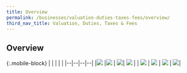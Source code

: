 ```yaml
---
title: Overview 
permalink: /businesses/valuation-duties-taxes-fees/overview/
third_nav_title: Valuation, Duties, Taxes & Fees
---
```


## **Overview**

{:.mobile-block}
|  |  |  |  |
|--|--|--|--|
|[![](/images/valuation-duties/vo11.jpg)](/businesses/valuation-duties-taxes-fees/establishing-customs-value-for-imports) |[![](/images/valuation-duties/vo2.jpg)](/businesses/valuation-duties-taxes-and-fees/duties-and-dutiable-goods) | [![](/images/valuation-duties/vo3.jpg)](/businesses/valuation-duties-taxes-fees/goods-and-services-tax-gst)| [![](/images/valuation-duties/vo4.jpg)](/businesses/valuation-duties-taxes-fees/refund-of-duties-and-gst) |
| [![](/images/valuation-duties/vo5.jpg)](/businesses/valuation-duties-taxes-fees/application-for-customs-ruling-on-valuation) | [![](/images/valuation-duties/vo6.jpg)](/businesses/valuation-duties-taxes-fees/permits-documentation-and-other-fees) | [![](/images/valuation-duties/vo7.jpg)](/businesses/valuation-duties-taxes-fees/singapore-duty-paid-cigarette-sdpc-mark) | [![](/images/valuation-duties/vo8.jpg)](/businesses/valuation-duties-taxes--fees/e-learning-resources)|

